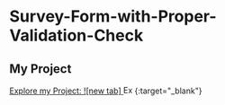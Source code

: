 # Survey-Form-with-Proper-Validation-Check
## My Project


[Explore my Project: ![new tab] <img src="https://cdn-icons-png.flaticon.com/512/1356/1356479.png" width="20" height="15" alt="Explore" target>](https://sk-badsha.github.io/Survey-Form-with-Proper-Validation-Check/){:target="_blank"}


